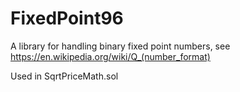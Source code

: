 # FixedPoint96


A library for handling binary fixed point numbers, see https://en.wikipedia.org/wiki/Q_(number_format)

Used in SqrtPriceMath.sol






